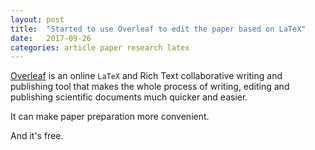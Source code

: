 ```yaml
---
layout: post
title:  "Started to use Overleaf to edit the paper based on LaTeX"
date:   2017-09-26
categories: article paper research latex
---
```


[Overleaf](https://www.overleaf.com/) is an online `LaTeX` and Rich Text collaborative writing and publishing tool that makes the whole process of writing, editing and publishing scientific documents much quicker and easier.

It can make paper preparation more convenient. 

And it's free.


<script>
  (function(i,s,o,g,r,a,m){i['GoogleAnalyticsObject']=r;i[r]=i[r]||function(){
  (i[r].q=i[r].q||[]).push(arguments)},i[r].l=1*new Date();a=s.createElement(o),
  m=s.getElementsByTagName(o)[0];a.async=1;a.src=g;m.parentNode.insertBefore(a,m)
  })(window,document,'script','https://www.google-analytics.com/analytics.js','ga');

  ga('create', 'UA-85986843-1', 'auto');
  ga('send', 'pageview');

</script>